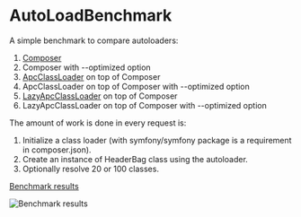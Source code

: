 AutoLoadBenchmark
=================
A simple benchmark to compare autoloaders:
 1. [Composer](https://getcomposer.org/doc/01-basic-usage.md#autoloading)
 2. Composer with --optimized option
 3. [ApcClassLoader](http://symfony.com/doc/current/components/class_loader/cache_class_loader.html) on top of Composer
 4. ApcClassLoader on top of Composer with --optimized option
 5. [LazyApcClassLoader](https://github.com/AlexeyKupershtokh/LazyApcClassLoader) on top of Composer
 6. LazyApcClassLoader on top of Composer with --optimized option

The amount of work is done in every request is:

 1. Initialize a class loader (with symfony/symfony package is a requirement in composer.json).
 2. Create an instance of HeaderBag class using the autoloader.
 3. Optionally resolve 20 or 100 classes.

[Benchmark results](https://docs.google.com/spreadsheets/d/1Wb8Dh4C5kfTlC2dWlSYHYZSX7Mm7o_gd34DFRZTze3A/edit?usp=sharing)

![Benchmark results](https://docs.google.com/spreadsheets/d/1Wb8Dh4C5kfTlC2dWlSYHYZSX7Mm7o_gd34DFRZTze3A/pubchart?oid=2059297480&format=image)
